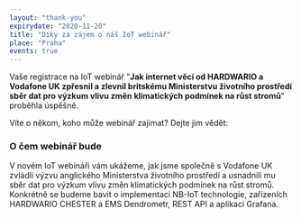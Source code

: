 ```yaml
---
layout: "thank-you"
expirydate: "2020-11-20"
title: "Díky za zájem o náš IoT webinář"
place: "Praha"
events: true
---
```


Vaše registrace na IoT webinář "**Jak internet věcí od HARDWARIO a Vodafone UK zpřesnil a zlevnil britskému Ministerstvu životního prostředí sběr dat pro výzkum vlivu změn klimatických podmínek na růst stromů**" proběhla úspěšně.

Víte o někom, koho může webinář zajímat? Dejte jim vědět:
<div class="addthis_inline_share_toolbox pt-30 pb-30" data-url="https://www.hardwario.com/cs/events/2020-11-19-webinar-industry/" data-title="[IoT webinář] Jak internet věcí od HARDWARIO a Vodafone UK zpřesnil a zlevnil britskému Ministerstvu životního prostředí sběr dat pro výzkum vlivu změn klimatických podmínek na růst stromů]" data-description="Jak internet věcí od HARDWARIO a Vodafone UK zpřesnil a zlevnil britskému Ministerstvu životního prostředí sběr dat pro výzkum vlivu změn klimatických podmínek na růst stromů" ></div>

### O čem webinář bude
V novém IoT webináři vám ukážeme, jak jsme společně s Vodafone UK zvládli výzvu anglického Ministerstva životního prostředí a usnadnili mu sběr dat pro výzkum vlivu změn klimatických podmínek na růst stromů.
</strong> Konkrétně se budeme bavit o implementaci NB-IoT technologie, zařízeních HARDWARIO CHESTER a EMS Dendrometr, REST API a aplikaci Grafana.
